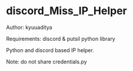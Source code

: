 # discord_Miss_IP_Helper

Author: kyuuaditya

Requirements: discord & putsil python library

Python and discord based IP helper.

Note: do not share credentials.py